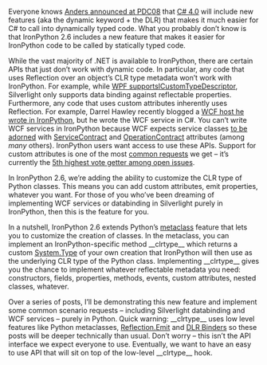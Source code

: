 Everyone knows [Anders announced at
PDC08](http://channel9.msdn.com/pdc2008/TL16/) that [C\#
4.0](http://code.msdn.microsoft.com/csharpfuture/Release/ProjectReleases.aspx?ReleaseId=1686)
will include new features (aka the dynamic keyword + the DLR) that makes
it much easier for C\# to call into dynamically typed code. What you
probably don’t know is that IronPython 2.6 includes a new feature that
makes it easier for IronPython code to be called by statically typed
code.

While the vast majority of .NET is available to IronPython, there are
certain APIs that just don’t work with dynamic code. In particular, any
code that uses Reflection over an object’s CLR type metadata won’t work
with IronPython. For example, while [WPF
supports](http://devhawk.net/2008/11/17/ironpython-and-wpf-part-3-data-binding/)[ICustomTypeDescriptor](http://msdn.microsoft.com/en-us/library/system.componentmodel.icustomtypedescriptor.aspx),
Silverlight only supports data binding against reflectable properties.
Furthermore, any code that uses custom attributes inherently uses
Reflection. For example, Darrel Hawley recently blogged a [WCF host he
wrote in
IronPython](http://www.darrellhawley.com/2009/03/writing-ironpython-wcf-host.html),
but he wrote the WCF service in C\#. You can’t write WCF services in
IronPython because WCF expects service classes [to be
adorned](http://msdn.microsoft.com/en-us/library/ms731835.aspx) with
[ServiceContract](http://msdn.microsoft.com/en-us/library/system.servicemodel.servicecontractattribute.aspx)
and
[OperationContract](http://msdn.microsoft.com/en-us/library/system.servicemodel.operationcontractattribute.aspx)
attributes (among *many* others). IronPython users want access to use
these APIs. Support for custom attributes is one of the most [common
requests](http://lists.ironpython.com/pipermail/users-ironpython.com/2008-July/007733.html)
we get – it’s currently the [5th highest vote getter among open
issues](http://ironpython.codeplex.com/WorkItem/View.aspx?WorkItemId=20489).

In IronPython 2.6, we’re adding the ability to customize the CLR type of
Python classes. This means you can add custom attributes, emit
properties, whatever you want. For those of you who’ve been dreaming of
implementing WCF services or databinding in Silverlight purely in
IronPython, then this is the feature for you.

In a nutshell, IronPython 2.6 extends Python’s
[metaclass](http://docs.python.org/reference/datamodel.html#customizing-class-creation)
feature that lets you to customize the creation of classes. In the
metaclass, you can implement an IronPython-specific method
\_\_clrtype\_\_ which returns a custom
[System.Type](http://msdn.microsoft.com/library/system.type.aspx) of
your own creation that IronPython will then use as the underlying CLR
type of the Python class. Implementing \_\_clrtype\_\_ gives you the
chance to implement whatever reflectable metadata you need:
constructors, fields, properties, methods, events, custom attributes,
nested classes, whatever.

Over a series of posts, I’ll be demonstrating this new feature and
implement some common scenario requests – including Silverlight
databinding and WCF services – purely in Python. Quick warning:
\_\_clrtype\_\_ uses low level features like Python metaclasses,
[Reflection.Emit](http://msdn.microsoft.com/en-us/library/system.reflection.emit.aspx)
and [DLR
Binders](javascript:window.location.href='http://dlr.codeplex.com/Project/Download/FileDownload.aspx?DownloadId=51534';)
so these posts will be deeper technically than usual. Don’t worry – this
isn’t the API interface we expect everyone to use. Eventually, we want
to have an easy to use API that will sit on top of the low-level
\_\_clrtype\_\_ hook.
